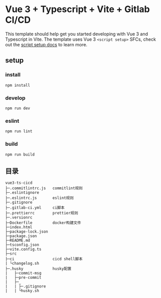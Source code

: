 # Vue 3 + Typescript + Vite + Gitlab CI/CD

This template should help get you started developing with Vue 3 and Typescript in Vite. The template uses Vue 3 `<script setup>` SFCs, check out the [script setup docs](https://v3.vuejs.org/api/sfc-script-setup.html#sfc-script-setup) to learn more.

## setup

### install

```
npm install
```
### develop

```
npm run dev
```

### eslint

```
npm run lint
```

### build

```
npm run build
```

## 目录

```
vue3-ts-cicd
├─.commitlintrc.js   commitlint规则
├─.eslintignore
├─.eslintrc.js       eslint规则
├─.gitignore
├─.gitlab-ci.yml     ci脚本
├─.prettierrc        prettier规则
├─.versionrc
├─Dockerfile         docker构建文件
├─index.html
├─package-lock.json
├─package.json
├─README.md
├─tsconfig.json
├─vite.config.ts
├─src
├─ci                 cicd shell脚本
| └changelog.sh
├─.husky             husky配置
|   ├─commit-msg
|   ├─pre-commit
|   ├─_
|   | ├─.gitignore
|   | └husky.sh
```